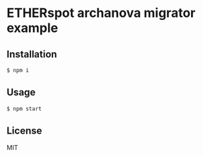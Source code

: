 # ETHERspot archanova migrator example

## Installation

```bash
$ npm i
```

## Usage

```bash
$ npm start
```

## License

MIT
